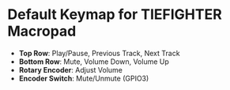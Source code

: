 # Default Keymap for TIEFIGHTER Macropad
- **Top Row**: Play/Pause, Previous Track, Next Track
- **Bottom Row**: Mute, Volume Down, Volume Up
- **Rotary Encoder**: Adjust Volume
- **Encoder Switch**: Mute/Unmute (GPIO3)

